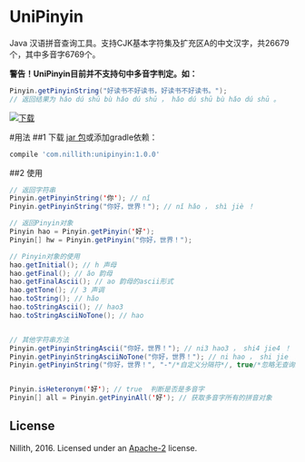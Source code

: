 UniPinyin
============
Java 汉语拼音查询工具。支持CJK基本字符集及扩充区A的中文汉字，共26679个，其中多音字6769个。

**警告！UniPinyin目前并不支持句中多音字判定。如：**
```java
Pinyin.getPinyinString("好读书不好读书，好读书不好读书。");
// 返回结果为 hǎo dú shū bù hǎo dú shū ， hǎo dú shū bù hǎo dú shū 。
```

[ ![下载](https://api.bintray.com/packages/nillith/maven/UniPinyin/images/download.svg) ](https://bintray.com/nillith/maven/UniPinyin/_latestVersion)

#用法
##1 下载 [jar 包](https://bintray.com/nillith/maven/download_file?file_path=com%2Fnillith%2Funipinyin%2F1.0.0%2Funipinyin-1.0.0.jar)或添加gradle依赖：

```groovy
compile 'com.nillith:unipinyin:1.0.0'
```

##2 使用

```java
// 返回字符串
Pinyin.getPinyinString('你'); // nǐ 
Pinyin.getPinyinString("你好，世界！"); // nǐ hǎo ， shì jiè ！

// 返回Pinyin对象
Pinyin hao = Pinyin.getPinyin('好');
Pinyin[] hw = Pinyin.getPinyin("你好，世界！");

// Pinyin对象的使用
hao.getInitial(); // h 声母
hao.getFinal(); // ǎo 韵母 
hao.getFinalAscii(); // ao 韵母的ascii形式
hao.getTone(); // 3 声调
hao.toString(); // hǎo
hao.toStringAscii(); // hao3
hao.toStringAsciiNoTone(); // hao


// 其他字符串方法
Pinyin.getPinyinStringAscii("你好，世界！"); // ni3 hao3 ， shi4 jie4 ！
Pinyin.getPinyinStringAsciiNoTone("你好，世界！"); // ni hao ， shi jie ！
Pinyin.getPinyinString("你好，世界！", "-"/*自定义分隔符*/, true/*忽略无查询结果的字符*/); // nǐ-hǎo-shì-jiè


Pinyin.isHeteronym('好'); // true  判断是否是多音字
Pinyin[] all = Pinyin.getPinyinAll('好'); // 获取多音字所有的拼音对象
```
## License

Nillith, 2016. Licensed under an [Apache-2](LICENSE.txt) license.

